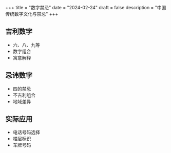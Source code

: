 +++
title = "数字禁忌"
date = "2024-02-24"
draft = false
description = "中国传统数字文化与禁忌"
+++

## 吉利数字
- 六、八、九等
- 数字组合
- 寓意解释

## 忌讳数字
- 四的禁忌
- 不吉利组合
- 地域差异

## 实际应用
- 电话号码选择
- 楼层标识
- 车牌号码 
